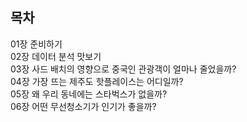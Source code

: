 ## 목차
01장 준비하기  
02장 데이터 분석 맛보기  
03장 사드 배치의 영향으로 중국인 관광객이 얼마나 줄었을까?  
04장 가장 뜨는 제주도 핫플레이스는 어디일까?   
05장 왜 우리 동네에는 스타벅스가 없을까?  
06장 어떤 무선청소기가 인기가 좋을까?  
